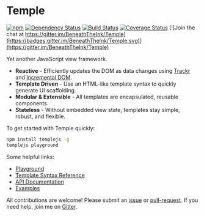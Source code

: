 # Temple

[![npm](https://img.shields.io/npm/v/templejs.svg)](http://ghub.io/templejs) [![Dependency Status](https://david-dm.org/beneaththeink/temple.svg)](https://david-dm.org/beneaththeink/temple) [![Build Status](https://travis-ci.org/BeneathTheInk/Temple.svg?branch=master)](https://travis-ci.org/BeneathTheInk/Temple) [![Coverage Status](https://coveralls.io/repos/github/BeneathTheInk/Temple/badge.svg?branch=master)](https://coveralls.io/github/BeneathTheInk/Temple?branch=master) [![Join the chat at https://gitter.im/BeneathTheInk/Temple](https://badges.gitter.im/BeneathTheInk/Temple.svg)](https://gitter.im/BeneathTheInk/Temple)

Yet another JavaScript view framework.

* __Reactive__ - Efficiently updates the DOM as data changes using [Trackr](http://ghub.io/trackr) and [Incremental DOM](http://ghub.io/incremental-dom).
* __Template Driven__ - Use an HTML-like template syntax to quickly generate UI scaffolding.
* __Modular & Extensible__ - All templates are encapsulated, reusable components.
* __Stateless__ - Without embedded view state, templates stay simple, robust, and flexible.

To get started with Temple quickly:

```sh
npm install templejs -g
templejs playground
```

Some helpful links:

- [Playground](#)
- [Template Syntax Reference](#)
- [API Documentation](#)
- [Examples](#)

All contributions are welcome! Please submit an [issue](https://github.com/BeneathTheInk/Temple/issues/new) or [pull-request](https://github.com/BeneathTheInk/Temple/pulls). If you need help, join me on [Gitter](https://gitter.im/BeneathTheInk/Temple).
